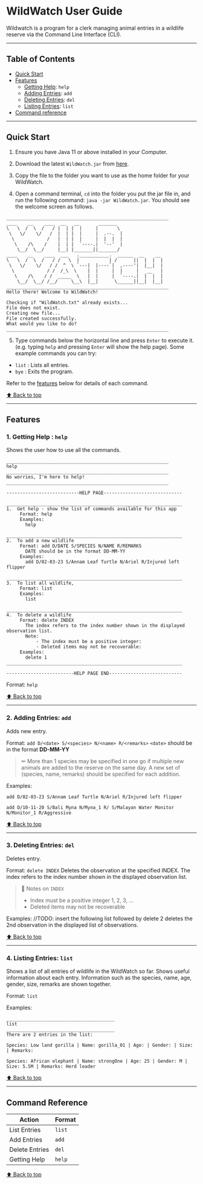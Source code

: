 # WildWatch User Guide

Wildwatch is a program for a clerk managing animal entries in a wildlife reserve via the Command Line Interface (CLI).

---
## Table of Contents 
- [Quick Start](https://ay2324s1-cs2113t-w11-2.github.io/tp/UserGuide.html#quick-start)
- [Features](https://ay2324s1-cs2113t-w11-2.github.io/tp/UserGuide.html#features)
    - [Getting Help](https://ay2324s1-cs2113t-w11-2.github.io/tp/UserGuide.html#1-getting-help--help): `help`
    - [Adding Entries](https://ay2324s1-cs2113t-w11-2.github.io/tp/UserGuide.html#2-adding-entries-add): `add`
    - [Deleting Entries](https://ay2324s1-cs2113t-w11-2.github.io/tp/UserGuide.html#3-deleting-entries-del): `del`
    - [Listing Entries](https://ay2324s1-cs2113t-w11-2.github.io/tp/UserGuide.html#4-listing-entries-list): `list`
- [Command reference](https://ay2324s1-cs2113t-w11-2.github.io/tp/UserGuide.html#command-reference)
    
--- 

## Quick Start

1. Ensure you have Java 11 or above installed in your Computer.
   
1. Download the latest `WildWatch.jar` from [here](https://github.com/AY2324S1-CS2113T-W11-2/tp/releases).

1. Copy the file to the folder you want to use as the home folder for your WildWatch.

1. Open a command terminal, `cd` into the folder you put the jar file in, and run the following command: `java -jar WildWatch.jar`.
You should see the welcome screen as follows.

```
____________________________________________________________
____    __    ____  __   __       _______
\   \  /  \  /   / |  | |  |     |       \
 \   \/    \/   /  |  | |  |     |  .--.  |
  \            /   |  | |  |     |  |  |  |
   \    /\    /    |  | |  `----.|  '--'  |
    \__/  \__/     |__| |_______||_______/
____    __    ____  ___   .___________.  ______  __    __
\   \  /  \  /   / /   \  |           | /      ||  |  |  |
 \   \/    \/   / /  ^  \ `---|  |----`|  ,----'|  |__|  |
  \            / /  /_\  \    |  |     |  |     |   __   |
   \    /\    / /  _____  \   |  |     |  `----.|  |  |  |
    \__/  \__/ /__/     \__\  |__|      \______||__|  |__|
____________________________________________________________
Hello there! Welcome to WildWatch!

Checking if "WildWatch.txt" already exists...
File does not exist.
Creating new file...
File created successfully.
What would you like to do?
____________________________________________________________
```

5. Type commands below the horizontal line and press `Enter` to execute it. (e.g. typing `help` and pressing `Enter` will show the help page).
Some example commands you can try:
- `list` : Lists all entries.
- `bye` : Exits the program.

Refer to the [features](https://hackmd.io/r8Nj6jFWTW2axYiqpQ_PHw?both#Features) below for details of each command.

[⬆ Back to top](https://ay2324s1-cs2113t-w11-2.github.io/tp/UserGuide.html#table-of-contents)

--- 

## Features

### 1. Getting Help : `help`
Shows the user how to use all the commands.

```
____________________________________________________________
help
____________________________________________________________
No worries, I'm here to help!
____________________________________________________________

---------------------------HELP PAGE-----------------------------

_________________________________________________________________
1.  Get help - show the list of commands available for this app
     Format: help
     Examples: 
       help

_________________________________________________________________
2.  To add a new wildlife
     Format: add D/DATE S/SPECIES N/NAME R/REMARKS
       DATE should be in the format DD-MM-YY
     Examples: 
       add D/02-03-23 S/Annam Leaf Turtle N/Ariel R/Injured left flipper

_________________________________________________________________
3.  To list all wildlife,
     Format: list
     Examples: 
       list

_________________________________________________________________
4.  To delete a wildlife
     Format: delete INDEX
       The index refers to the index number shown in the displayed observation list.
       Note:
           - The index must be a positive integer:
           - Deleted items may not be recoverable:
     Examples: 
       delete 1
_________________________________________________________________

-------------------------HELP PAGE END---------------------------
```

Format: `help`

[⬆ Back to top](https://ay2324s1-cs2113t-w11-2.github.io/tp/UserGuide.html#table-of-contents)

--- 

### 2. Adding Entries: `add`
Adds new entry. 

Format: `add D/<date> S/<species> N/<name> R/<remarks>`
`<date>` should be in the format **DD-MM-YY**

> ✏ More than 1 species may be specified in one go if multiple new animals are added to the reserve on the same day. A new set of (species, name, remarks) should be specified for each addition. 

Examples: 
```
add D/02-03-23 S/Annam Leaf Turtle N/Ariel R/Injured left flipper
```
```
add D/10-11-20 S/Bali Myna N/Myna_1 R/ S/Malayan Water Monitor N/Monitor_1 R/Aggressive
```

[⬆ Back to top](https://ay2324s1-cs2113t-w11-2.github.io/tp/UserGuide.html#table-of-contents)

---

### 3. Deleting Entries: `del`
Deletes entry. 

Format: `delete INDEX`
Deletes the observation at the specified INDEX. 
The index refers to the index number shown in the displayed observation list.

> :pencil: Notes on `INDEX`
> * Index must be a positive integer 1, 2, 3, ...
> * Deleted items may not be recoverable

Examples:
//TODO: insert the following 
list followed by delete 2 deletes the 2nd observation in the displayed list of observations.


[⬆ Back to top](https://ay2324s1-cs2113t-w11-2.github.io/tp/UserGuide.html#table-of-contents)

--- 

### 4. Listing Entries: `list`
Shows a list of all entries of wildlife in the WildWatch so far.
Shows useful information about each entry.
Information such as the species, name, age, gender, size, remarks are shown together.

Format: `list` 

Examples: 
```
________________________________________
list
________________________________________
There are 2 entries in the list:

Species: Low land gorilla | Name: gorilla_01 | Age: | Gender: | Size: | Remarks:

Species: African elephant | Name: strongOne | Age: 25 | Gender: M | Size: 5.5M | Remarks: Herd leader
```

[⬆ Back to top](https://ay2324s1-cs2113t-w11-2.github.io/tp/UserGuide.html#table-of-contents)

--- 

## Command Reference 

| Action         | Format |
| -------------- | ------ |
| List Entries   | `list` |
| Add Entries    | `add`  |
| Delete Entries | `del`  |
| Getting Help   | `help` |

[⬆ Back to top](https://ay2324s1-cs2113t-w11-2.github.io/tp/UserGuide.html#table-of-contents)
